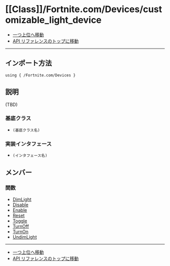 # [[Class]]/Fortnite.com/Devices/customizable_light_device

- [一つ上位へ移動](../main.md)
- [API リファレンスのトップに移動](../../../main.md)

---

## インポート方法

```verse
using { /Fortnite.com/Devices }
```

## 説明

(TBD)

### 基底クラス

- `(基底クラス名)`

### 実装インタフェース

- `(インタフェース名)`

## メンバー

### 関数

- [DimLight](./F_DimLight/main.md)
- [Disable](./F_Disable/main.md)
- [Enable](./F_Enable/main.md)
- [Reset](./F_Reset/main.md)
- [Toggle](./F_Toggle/main.md)
- [TurnOff](./F_TurnOff/main.md)
- [TurnOn](./F_TurnOn/main.md)
- [UndimLight](./F_UndimLight/main.md)

---

- [一つ上位へ移動](../main.md)
- [API リファレンスのトップに移動](../../../main.md)
